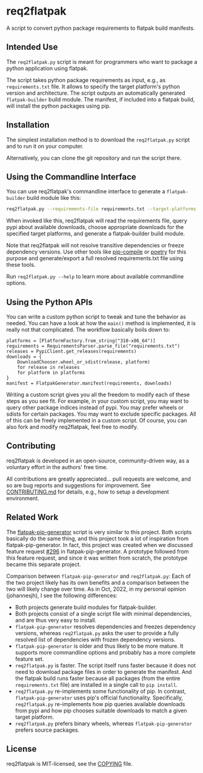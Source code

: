 # req2flatpak

A script to convert python package requirements to flatpak build manifests.

## Intended Use

The `req2flatpak.py` script is meant for programmers who want to package a python application using flatpak.

The script takes python package requirements as input, e.g., as `requirements.txt` file.
It allows to specify the target platform's python version and architecture.
The script outputs an automatically generated `flatpak-builder` build module.
The manifest, if included into a flatpak build, will install the python packages using pip.

## Installation

The simplest installation method is to download the `req2flatpak.py` script and to run it on your computer.

Alternatively, you can clone the git repository and run the script there.

## Using the Commandline Interface

You can use req2flatpak's commandline interface to generate a `flatpak-builder` build module like this:

```bash
req2flatpak.py --requirements-file requirements.txt --target-platforms 310-x86_64 310-aarch64
```

When invoked like this, req2flatpak will read the requirements file, query pypi about available downloads, choose appropriate downloads for the specified target platforms, and generate a flatpak-builder build module.

Note that req2flatpak will not resolve transitive dependencies or freeze dependency versions. Use other tools like [pip-compile](https://pypi.org/project/pip-tools/) or [poetry](https://pypi.org/project/poetry/) for this purpose and generate/export a full resolved requirements.txt file using these tools.

Run `req2flatpak.py --help` to learn more about available commandline options.

## Using the Python APIs

You can write a custom python script to tweak and tune the behavior as needed. You can have a look at how the `main()` method is implemented, it is really not that complicated. The workflow basically boils down to:

```python3
platforms = [PlatformFactory.from_string("310-x86_64")]
requirements = RequirementsParser.parse_file("requirements.txt")
releases = PypiClient.get_releases(requirements)
downloads = {
    DownloadChooser.wheel_or_sdist(release, platform)
    for release in releases
    for platform in platforms
}
manifest = FlatpakGenerator.manifest(requirements, downloads)
```

Writing a custom script gives you all the freedom to modify each of these steps as you see fit. For example, in your custom script, you may want to query other package indices instead of pypi. You may prefer wheels or sdists for certain packages. You may want to exclude specific packages. All of this can be freely implemented in a custom script. Of course, you can also fork and modify req2flatpak, feel free to modify.

## Contributing

req2flatpak is developed in an open-source, community-driven way, as a voluntary effort in the authors' free time.

All contributions are greatly appreciated... pull requests are welcome, and so are bug reports and suggestions for improvement. See [CONTRIBUTING.md](./CONTRIBUTING.md) for details, e.g., how to setup a development environment.

## Related Work

The [flatpak-pip-generator](https://github.com/flatpak/flatpak-builder-tools/blob/master/pip/flatpak-pip-generator) script is very similar to this project.
Both scripts basically do the same thing, and this project took a lot of inspiration from flatpak-pip-generator.
In fact, this project was created when we discussed feature request [#296](https://github.com/flatpak/flatpak-builder-tools/issues/296) in flatpak-pip-generator.
A prototype followed from this feature request, and since it was written from scratch, the prototype became this separate project.

Comparison between `flatpak-pip-generator` and `req2flatpak.py`: Each of the two project likely has its own benefits and a comparison between the two will likely change over time. As in Oct, 2022, in my personal opinion (johannesjh), I see the following differences:

- Both projects generate build modules for flatpak-builder.
- Both projects consist of a single script file with minimal dependencies, and are thus very easy to install.
- `flatpak-pip-generator` resolves dependencies and freezes dependency versions, whereas `req2flatpak.py` asks the user to provide a fully resolved list of dependencies with frozen dependency versions.
- `flatpak-pip-generator` is older and thus likely to be more mature. It supports more commandline options and probably has a more complete feature set.
- `req2flatpak.py` is faster. The script itself runs faster because it does not need to download package files in order to generate the manifest. And the flatpak build runs faster because all packages (from the entire `requirements.txt` file) are installed in a single call to `pip install`.
- `req2flatpak.py` re-implements some functionality of pip. In contrast, `flatpak-pip-generator` uses pip's official functionality. Specifically, `req2flatpak.py` re-implements how pip queries available downloads from pypi and how pip chooses suitable downloads to match a given target platform.
- `req2flatpak.py` prefers binary wheels, whereas `flatpak-pip-generator` prefers source packages.

## License

req2flatpak is MIT-licensed, see the [COPYING](./COPYING) file.
